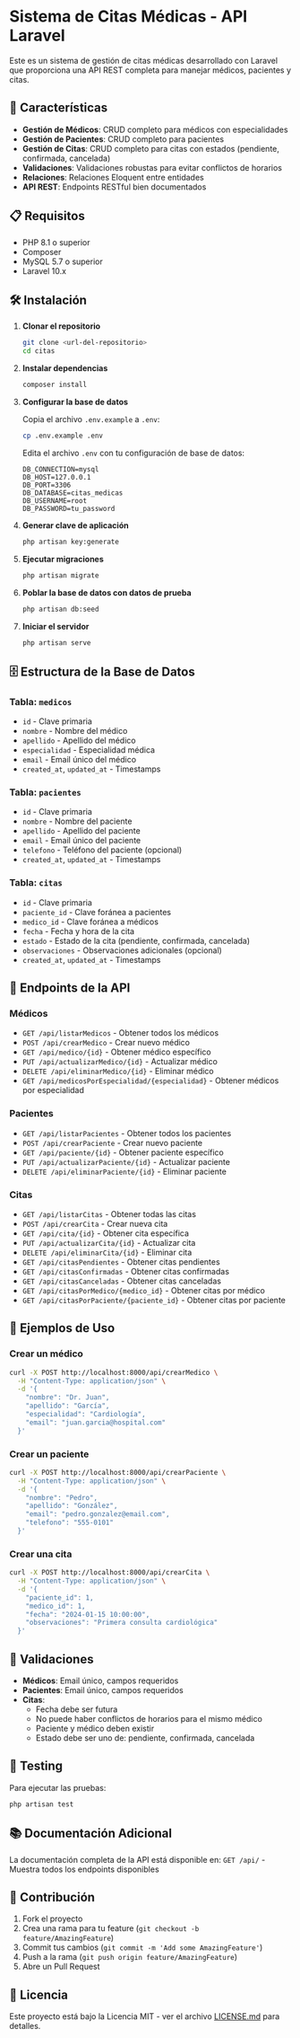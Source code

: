 # Sistema de Citas Médicas - API Laravel

Este es un sistema de gestión de citas médicas desarrollado con Laravel que proporciona una API REST completa para manejar médicos, pacientes y citas.

## 🚀 Características

- **Gestión de Médicos**: CRUD completo para médicos con especialidades
- **Gestión de Pacientes**: CRUD completo para pacientes
- **Gestión de Citas**: CRUD completo para citas con estados (pendiente, confirmada, cancelada)
- **Validaciones**: Validaciones robustas para evitar conflictos de horarios
- **Relaciones**: Relaciones Eloquent entre entidades
- **API REST**: Endpoints RESTful bien documentados

## 📋 Requisitos

- PHP 8.1 o superior
- Composer
- MySQL 5.7 o superior
- Laravel 10.x

## 🛠️ Instalación

1. **Clonar el repositorio**
   ```bash
   git clone <url-del-repositorio>
   cd citas
   ```

2. **Instalar dependencias**
   ```bash
   composer install
   ```

3. **Configurar la base de datos**
   
   Copia el archivo `.env.example` a `.env`:
   ```bash
   cp .env.example .env
   ```
   
   Edita el archivo `.env` con tu configuración de base de datos:
   ```env
   DB_CONNECTION=mysql
   DB_HOST=127.0.0.1
   DB_PORT=3306
   DB_DATABASE=citas_medicas
   DB_USERNAME=root
   DB_PASSWORD=tu_password
   ```

4. **Generar clave de aplicación**
   ```bash
   php artisan key:generate
   ```

5. **Ejecutar migraciones**
   ```bash
   php artisan migrate
   ```

6. **Poblar la base de datos con datos de prueba**
   ```bash
   php artisan db:seed
   ```

7. **Iniciar el servidor**
   ```bash
   php artisan serve
   ```

## 🗄️ Estructura de la Base de Datos

### Tabla: `medicos`
- `id` - Clave primaria
- `nombre` - Nombre del médico
- `apellido` - Apellido del médico
- `especialidad` - Especialidad médica
- `email` - Email único del médico
- `created_at`, `updated_at` - Timestamps

### Tabla: `pacientes`
- `id` - Clave primaria
- `nombre` - Nombre del paciente
- `apellido` - Apellido del paciente
- `email` - Email único del paciente
- `telefono` - Teléfono del paciente (opcional)
- `created_at`, `updated_at` - Timestamps

### Tabla: `citas`
- `id` - Clave primaria
- `paciente_id` - Clave foránea a pacientes
- `medico_id` - Clave foránea a médicos
- `fecha` - Fecha y hora de la cita
- `estado` - Estado de la cita (pendiente, confirmada, cancelada)
- `observaciones` - Observaciones adicionales (opcional)
- `created_at`, `updated_at` - Timestamps

## 📡 Endpoints de la API

### Médicos
- `GET /api/listarMedicos` - Obtener todos los médicos
- `POST /api/crearMedico` - Crear nuevo médico
- `GET /api/medico/{id}` - Obtener médico específico
- `PUT /api/actualizarMedico/{id}` - Actualizar médico
- `DELETE /api/eliminarMedico/{id}` - Eliminar médico
- `GET /api/medicosPorEspecialidad/{especialidad}` - Obtener médicos por especialidad

### Pacientes
- `GET /api/listarPacientes` - Obtener todos los pacientes
- `POST /api/crearPaciente` - Crear nuevo paciente
- `GET /api/paciente/{id}` - Obtener paciente específico
- `PUT /api/actualizarPaciente/{id}` - Actualizar paciente
- `DELETE /api/eliminarPaciente/{id}` - Eliminar paciente

### Citas
- `GET /api/listarCitas` - Obtener todas las citas
- `POST /api/crearCita` - Crear nueva cita
- `GET /api/cita/{id}` - Obtener cita específica
- `PUT /api/actualizarCita/{id}` - Actualizar cita
- `DELETE /api/eliminarCita/{id}` - Eliminar cita
- `GET /api/citasPendientes` - Obtener citas pendientes
- `GET /api/citasConfirmadas` - Obtener citas confirmadas
- `GET /api/citasCanceladas` - Obtener citas canceladas
- `GET /api/citasPorMedico/{medico_id}` - Obtener citas por médico
- `GET /api/citasPorPaciente/{paciente_id}` - Obtener citas por paciente

## 📝 Ejemplos de Uso

### Crear un médico
```bash
curl -X POST http://localhost:8000/api/crearMedico \
  -H "Content-Type: application/json" \
  -d '{
    "nombre": "Dr. Juan",
    "apellido": "García",
    "especialidad": "Cardiología",
    "email": "juan.garcia@hospital.com"
  }'
```

### Crear un paciente
```bash
curl -X POST http://localhost:8000/api/crearPaciente \
  -H "Content-Type: application/json" \
  -d '{
    "nombre": "Pedro",
    "apellido": "González",
    "email": "pedro.gonzalez@email.com",
    "telefono": "555-0101"
  }'
```

### Crear una cita
```bash
curl -X POST http://localhost:8000/api/crearCita \
  -H "Content-Type: application/json" \
  -d '{
    "paciente_id": 1,
    "medico_id": 1,
    "fecha": "2024-01-15 10:00:00",
    "observaciones": "Primera consulta cardiológica"
  }'
```

## 🔧 Validaciones

- **Médicos**: Email único, campos requeridos
- **Pacientes**: Email único, campos requeridos
- **Citas**: 
  - Fecha debe ser futura
  - No puede haber conflictos de horarios para el mismo médico
  - Paciente y médico deben existir
  - Estado debe ser uno de: pendiente, confirmada, cancelada

## 🧪 Testing

Para ejecutar las pruebas:
```bash
php artisan test
```

## 📚 Documentación Adicional

La documentación completa de la API está disponible en:
`GET /api/` - Muestra todos los endpoints disponibles

## 🤝 Contribución

1. Fork el proyecto
2. Crea una rama para tu feature (`git checkout -b feature/AmazingFeature`)
3. Commit tus cambios (`git commit -m 'Add some AmazingFeature'`)
4. Push a la rama (`git push origin feature/AmazingFeature`)
5. Abre un Pull Request

## 📄 Licencia

Este proyecto está bajo la Licencia MIT - ver el archivo [LICENSE.md](LICENSE.md) para detalles.
